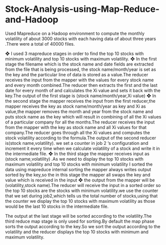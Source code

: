 # Stock-Analysis-using-Map-Reduce-and-Hadoop
Used Mapreduce on a Hadoop environment to compute the monthly volatility of about 3000 stocks with each having data of about three years .There were a total of 40000 files.


❖ I used 3 mapreduce stages in order to find the top 10 stocks with minimum volatility and top 10 stocks with maximum volatility.
❖ In the first stage the filename which is the stock name and date fields are extracted from the file that is being processed, the stock name/month/year is set as the key and the particular line of data is stored as a value.The reducer receives the input from the mapper with the values for every stock name and every month combined.The reducer then extracts the first and the last date for every month of and calculates the Xi value and sets it back with the key.The output of the first stage is (stock name/month/year,Xi value)
❖ In the second stage the mapper receives the input from the first reducer,the mapper receives the key as stock name/month/year as key and Xi as value,the mapper removes the month and year from the stock name and puts stock name as the key which will result in combining of all the Xi values of a particular company for all the months.The reducer receives the input from the mapper with the key as stock name and all Xi values for that company.The reducer goes through all the Xi values and computes the stock volatility according to the formula.The output of the second reducer is(stock name,volatility). we set a counter in job 2 ‘s configuration and increment it every time when we calculate volatility of a stock and write it in the intermediate file.
❖ In the third stage the mapper receives input as (stock name,volatility) .As we need to display the top 10 stocks with maximum volatility and top 10 stocks with minimum volatility I sorted the data using map­reduce internal sorting the mapper always writes output sorted by the key,so the in this stage the mapper all swaps the key and value which is received in the input
❖ the output from the mapper will be (volatility,stock name).The reducer will receive the input in a sorted order so the top 10 stocks are the stocks with minimum volatility.we use the counter that we set during job2,which tells us the total number of stocks,using that the counter we display the top 10 stocks with maximum volatility as those would be the last 10 stocks in the intermediate file.


The output at the last stage will be sorted according to the volatility.The third reduce map stage is only used for sorting.By default the map phase sorts the output according to the key.So we sort the output according to the volatility and the reducer displays the top 10 stocks with minimum and maximum volatility.


